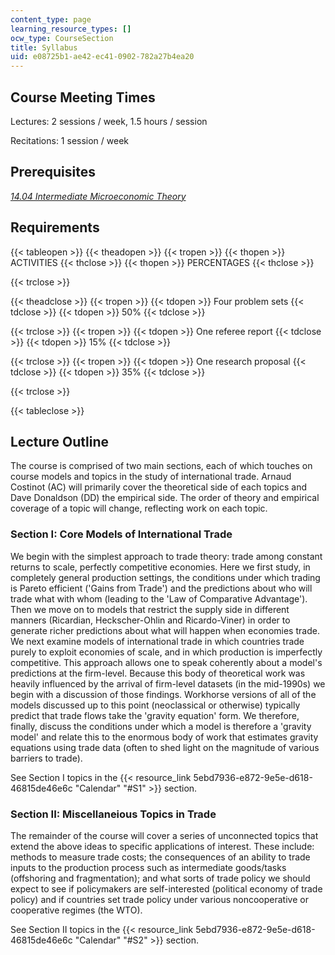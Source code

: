 ```yaml
---
content_type: page
learning_resource_types: []
ocw_type: CourseSection
title: Syllabus
uid: e08725b1-ae42-ec41-0902-782a27b4ea20
---
```


Course Meeting Times
--------------------

Lectures: 2 sessions / week, 1.5 hours / session

Recitations: 1 session / week

Prerequisites
-------------

[_14.04 Intermediate Microeconomic Theory_](/courses/14-04-intermediate-microeconomic-theory-fall-2006/)

Requirements
------------

{{< tableopen >}}
{{< theadopen >}}
{{< tropen >}}
{{< thopen >}}
ACTIVITIES
{{< thclose >}}
{{< thopen >}}
PERCENTAGES
{{< thclose >}}

{{< trclose >}}

{{< theadclose >}}
{{< tropen >}}
{{< tdopen >}}
Four problem sets
{{< tdclose >}}
{{< tdopen >}}
50%
{{< tdclose >}}

{{< trclose >}}
{{< tropen >}}
{{< tdopen >}}
One referee report
{{< tdclose >}}
{{< tdopen >}}
15%
{{< tdclose >}}

{{< trclose >}}
{{< tropen >}}
{{< tdopen >}}
One research proposal
{{< tdclose >}}
{{< tdopen >}}
35%
{{< tdclose >}}

{{< trclose >}}

{{< tableclose >}}

Lecture Outline
---------------

The course is comprised of two main sections, each of which touches on course models and topics in the study of international trade. Arnaud Costinot (AC) will primarily cover the theoretical side of each topics and Dave Donaldson (DD) the empirical side. The order of theory and empirical coverage of a topic will change, reflecting work on each topic.

### Section I: Core Models of International Trade

We begin with the simplest approach to trade theory: trade among constant returns to scale, perfectly competitive economies. Here we first study, in completely general production settings, the conditions under which trading is Pareto efficient ('Gains from Trade') and the predictions about who will trade what with whom (leading to the 'Law of Comparative Advantage'). Then we move on to models that restrict the supply side in different manners (Ricardian, Heckscher-Ohlin and Ricardo-Viner) in order to generate richer predictions about what will happen when economies trade. We next examine models of international trade in which countries trade purely to exploit economies of scale, and in which production is imperfectly competitive. This approach allows one to speak coherently about a model's predictions at the firm-level. Because this body of theoretical work was heavily influenced by the arrival of firm-level datasets (in the mid-1990s) we begin with a discussion of those findings. Workhorse versions of all of the models discussed up to this point (neoclassical or otherwise) typically predict that trade flows take the 'gravity equation' form. We therefore, finally, discuss the conditions under which a model is therefore a 'gravity model' and relate this to the enormous body of work that estimates gravity equations using trade data (often to shed light on the magnitude of various barriers to trade).

See Section I topics in the {{< resource_link 5ebd7936-e872-9e5e-d618-46815de46e6c "Calendar" "#S1" >}} section.

### Section II: Miscellaneious Topics in Trade

The remainder of the course will cover a series of unconnected topics that extend the above ideas to specific applications of interest. These include: methods to measure trade costs; the consequences of an ability to trade inputs to the production process such as intermediate goods/tasks (offshoring and fragmentation); and what sorts of trade policy we should expect to see if policymakers are self-interested (political economy of trade policy) and if countries set trade policy under various noncooperative or cooperative regimes (the WTO).

See Section II topics in the {{< resource_link 5ebd7936-e872-9e5e-d618-46815de46e6c "Calendar" "#S2" >}} section.